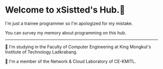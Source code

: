 # Welcome to xSistted's Hub.💌

I'm just a trainee programmer so I'm apologized for my mistake.

You can survey my memory about programming on this hub. 

---

📖 I'm studying in the Faculty of Computer Engineering at King Mongkut's Institute of Technology Ladkrabang.  

🛜 I'm a member of the Network & Cloud Laboratory of CE-KMITL.

<!--
**xSistted/xSistted** is a ✨ _special_ ✨ repository because its `README.md` (this file) appears on your GitHub profile.

Here are some ideas to get you started:

- 🔭 I’m currently working on ...
- 🌱 I’m currently learning ...
- 👯 I’m looking to collaborate on ...
- 🤔 I’m looking for help with ...
- 💬 Ask me about ...
- 📫 How to reach me: ...
- 😄 Pronouns: ...
- ⚡ Fun fact: ...
-->
